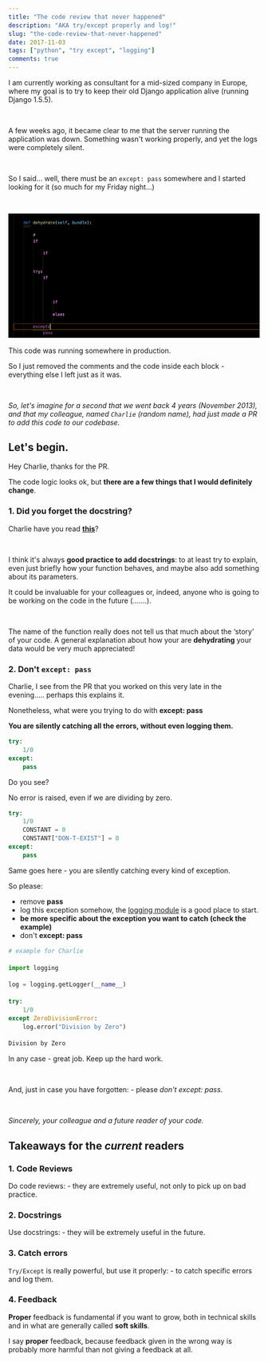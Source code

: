 ```yaml
---
title: "The code review that never happened"
description: "AKA try/except properly and log!"
slug: "the-code-review-that-never-happened"
date: 2017-11-03
tags: ["python", "try except", "logging"]
comments: true
---
```


I am currently working as consultant for a mid-sized company in Europe, where my goal is to try to keep their old Django application alive (running Django 1.5.5).

<br />

A few weeks ago, it became clear to me that the server running the application was down.
Something wasn't working properly, and yet the logs were completely silent.

<br />

So I said… well, there must be an <code>except: pass</code> somewhere and I started looking for it (so much for my Friday night…)

<br />

![screaming code](./code.png "screaming code")

This code was running somewhere in production.

So I just removed the comments and the code inside each block - everything else I left just as it was.

<br />

_So, let's imagine for a second that we went back 4 years (November 2013), and that my colleague, named <code>Charlie</code> (random name), had just made a PR to add this code to our codebase._

## Let's begin.

Hey Charlie, thanks for the PR.

The code logic looks ok, but **there are a few things that I would definitely change**.

### 1. Did you forget the docstring?

Charlie have you read **[this](https://www.python.org/dev/peps/pep-0257/)**?

<br />

I think it's always **good practice to add docstrings**: to at least try to explain, even just briefly how your function behaves, and maybe also add something about its parameters.

It could be invaluable for your colleagues or, indeed, anyone who is going to be working on the code in the future (.......).

<br />

The name of the function really does not tell us that much about the ‘story’ of your code.
A general explanation about how your are **dehydrating** your data would be very much appreciated!

### 2. Don't <code>except: pass</code>

Charlie, I see from the PR that you worked on this very late in the evening..... perhaps this explains it.

Nonetheless, what were you trying to do with **except: pass**

**You are silently catching all the errors, without even logging them.**

```python
try:
    1/0
except:
    pass
```

Do you see?

No error is raised, even if we are dividing by zero.

```python
try:
    1/0
    CONSTANT = 0
    CONSTANT["DON-T-EXIST"] = 0
except:
    pass
```

Same goes here - you are silently catching every kind of exception.

So please:

- remove **pass**
- log this exception somehow, the [logging module](https://docs.python.org/3/library/logging.html) is a good place to start.
- **be more specific about the exception you want to catch (check the example)**
- don't **except: pass**

```python
# example for Charlie

import logging

log = logging.getLogger(__name__)

try:
    1/0
except ZeroDivisionError:
    log.error("Division by Zero")

Division by Zero
```

In any case - great job. Keep up the hard work.

<br />

And, just in case you have forgotten: - please _don't except: pass_.

<br />

_Sincerely, your colleague and a future reader of your code._

## Takeaways for the _current_ readers

### 1. Code Reviews

Do code reviews: - they are extremely useful, not only to pick up on bad practice.

### 2. Docstrings

Use docstrings: - they will be extremely useful in the future.

### 3. Catch errors

<code>Try/Except</code> is really powerful, but use it properly: - to catch specific errors and log them.

### 4. Feedback

**Proper** feedback is fundamental if you want to grow, both in technical skills and in what are generally called **soft skills**.

I say **proper** feedback, because feedback given in the wrong way is probably more harmful than not giving a feedback at all.
